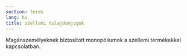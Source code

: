 ```yaml
---
section: terms
lang: hu
title: szellemi tulajdonjogok
---
```


Magánszemélyeknek biztosított monopóliumok a szellemi termékekkel kapcsolatban.
